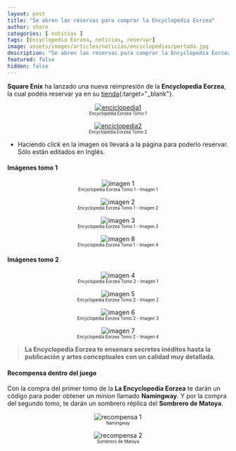 ```yaml
---
layout: post
title: "Se abren las reservas para comprar la Encyclopedia Eorzea"
author: sharn
categories: [ noticias ]
tags: [Encyclopedia Eorzea, noticias, reservar]
image: assets/images/articles/noticias/enciclopedias/portada.jpg
description: "Se abren las reservas para comprar la Encyclopedia Eorzea"
featured: false
hidden: false
---
```


**Square Enix** ha lanzado una nueva reimpresión de la **Encyclopedia Eorzea**, la cual podéis reservar ya en su [tienda](https://store.eu.square-enix-games.com/en_EU/){:target="_blank"}.

<div class="container">
  <div class="row">
    <div class="col-xl">
    <p align="center">
      <a href="https://store.eu.square-enix-games.com/en_EU/product/676769/encyclopaedia-eorzea-the-world-of-final-fantasy-xiv" target="_blank"><img src="{{ site.baseurl }}/assets/images/articles/noticias/enciclopedias/e1.jpg" alt="enciclopedia1"/></a>
      <br/>
        <sub><sup>Encyclopedia Eorzea Tomo 1</sup></sub>
    </p>
    </div>
    <div class="col-xl">
    <p align="center">
      <a href="https://store.eu.square-enix-games.com/en_EU/product/676773/encyclopaedia-eorzea-the-world-of-final-fantasy-xiv-volume-ii" target="_blank"><img src="{{ site.baseurl }}/assets/images/articles/noticias/enciclopedias/e2.jpg" alt="enciclopedia2"/></a>
      <br/>
        <sub><sup>Encyclopedia Eorzea Tomo 2</sup></sub>
    </p>
    </div>
  </div>
</div>

* Haciendo *click* en la imagen os llevará a la página para poderlo reservar. Sólo están editados en Inglés.

#### Imágenes tomo 1

<div class="container">
  <div class="row">
    <div class="col-xl">
    <p align="center">
      <img src="{{ site.baseurl }}/assets/images/articles/noticias/enciclopedias/i1.jpg" alt="imagen 1"/>
      <br/>
        <sub><sup>Encyclopedia Eorzea Tomo 1 - Imagen 1</sup></sub>
    </p>
    </div>
    <div class="col-xl">
    <p align="center">
      <img src="{{ site.baseurl }}/assets/images/articles/noticias/enciclopedias/i2.jpg" alt="imagen 2"/>
      <br/>
        <sub><sup>Encyclopedia Eorzea Tomo 1 - Imagen 2</sup></sub>
    </p>
    </div>
  </div>
</div>

<div class="container">
  <div class="row">
    <div class="col-xl">
    <p align="center">
      <img src="{{ site.baseurl }}/assets/images/articles/noticias/enciclopedias/i3.jpg" alt="imagen 3"/>
      <br/>
        <sub><sup>Encyclopedia Eorzea Tomo 1 - Imagen 3</sup></sub>
    </p>
    </div>
    <div class="col-xl">
    <p align="center">
      <img src="{{ site.baseurl }}/assets/images/articles/noticias/enciclopedias/i4.jpg" alt="imagen 8"/>
      <br/>
        <sub><sup>Encyclopedia Eorzea Tomo 1 - Imagen 4</sup></sub>
    </p>
    </div>
  </div>
</div>

#### Imágenes tomo 2

<div class="container">
  <div class="row">
    <div class="col-xl">
    <p align="center">
      <img src="{{ site.baseurl }}/assets/images/articles/noticias/enciclopedias/21.jpg" alt="imagen 4"/>
      <br/>
        <sub><sup>Encyclopedia Eorzea Tomo 2 - Imagen 1</sup></sub>
    </p>
    </div>
    <div class="col-xl">
    <p align="center">
      <img src="{{ site.baseurl }}/assets/images/articles/noticias/enciclopedias/22.jpg" alt="imagen 5"/>
      <br/>
        <sub><sup>Encyclopedia Eorzea Tomo 2 - Imagen 2</sup></sub>
    </p>
    </div>
  </div>
</div>

<div class="container">
  <div class="row">
    <div class="col-xl">
    <p align="center">
      <img src="{{ site.baseurl }}/assets/images/articles/noticias/enciclopedias/23.jpg" alt="imagen 6"/>
      <br/>
        <sub><sup>Encyclopedia Eorzea Tomo 2 - Imagen 3</sup></sub>
    </p>
    </div>
    <div class="col-xl">
    <p align="center">
      <img src="{{ site.baseurl }}/assets/images/articles/noticias/enciclopedias/24.jpg" alt="imagen 7"/>
      <br/>
        <sub><sup>Encyclopedia Eorzea Tomo 2 - Imagen 4</sup></sub>
    </p>
    </div>
  </div>
</div>

<blockquote>
<b>La Encyclopedia Eorzea te ensenara secretos inéditos hasta la publicación y artes conceptuales con un calidad muy detallada.</b>
</blockquote>

#### Recompensa dentro del juego

Con la compra del primer tomo de la <b>La Encyclopedia Eorzea</b> te darán un código para poder obtener un *minion* llamado **Namingway**. Y por la compra del segundo tomo, te darán un sombrero réplica del **Sombrero de Matoya**.

<div class="container">
  <div class="row">
    <div class="col-4">
    <p align="center">
      <img src="{{ site.baseurl }}/assets/images/articles/noticias/enciclopedias/r1.jpg" alt="recompensa 1"/>
      <br/>
        <sub><sup>Namingway</sup></sub>
    </p>
    </div>
    <div class="col-8">
    <p align="center">
      <img src="{{ site.baseurl }}/assets/images/articles/noticias/enciclopedias/r2.jpg" alt="recompensa 2"/>
      <br/>
        <sub><sup>Sombrero de Matoya</sup></sub>
    </p>
    </div>
  </div>
</div>